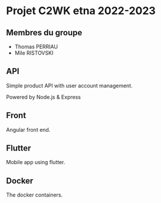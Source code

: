 # Projet C2WK etna 2022-2023

## Membres du groupe

- Thomas PERRIAU
- Mile RISTOVSKI

## API

Simple product API with user account management.

Powered by Node.js & Express

## Front

Angular front end.

## Flutter

Mobile app using flutter.

## Docker

The docker containers.

